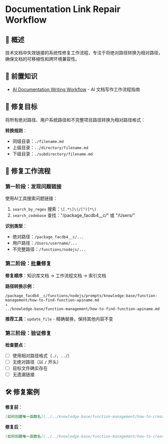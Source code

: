 # Documentation Link Repair Workflow

## 📝 概述

技术文档中失效链接的系统性修复工作流程，专注于将绝对路径转换为相对路径，确保文档的可移植性和跨环境兼容性。

## 🔗 前置知识

- [AI Documentation Writing Workflow](./ai-documentation-writing-workflow.md) - AI 文档写作工作流程指南

## 🎯 修复目标

将所有绝对路径、用户系统路径和不完整项目路径转换为相对路径格式：

**转换规则**：
- 同级目录：`./filename.md`
- 上级目录：`../directory/filename.md`
- 下级目录：`./subdirectory/filename.md`

## 🔄 修复工作流程

### 第一阶段：发现问题链接

使用AI工具搜索问题链接：
1. `search_by_regex` 搜索：`\[.*\]\(/[^)]*\)`
2. `search_codebase` 查找："/package_facdb4__c/" 或 "/Users/"

**识别类型**：
- 绝对路径：`/package_facdb4__c/...`
- 用户路径：`/Users/username/...`
- 不完整路径：`/functions/nodejs/...`

### 第二阶段：批量修复

**修复顺序**：知识库文档 → 工作流程文档 → 索引文档

**路径转换示例**：
```
/package_facdb4__c/functions/nodejs/prompts/knowledge-base/function-management/how-to-find-function-apiname.md
↓
../knowledge-base/function-management/how-to-find-function-apiname.md
```

**推荐工具**：`update_file` - 精确替换，保持其他内容不变

### 第三阶段：验证修复

**检查要点**：
- [ ] 使用相对路径格式（`./`、`../`）
- [ ] 无绝对路径（以 `/` 开头）
- [ ] 目标文件确实存在
- [ ] 无遗漏链接

## 🛠️ 修复案例

**修复前**：
```markdown
[如何创建唯一函数名](../../knowledge-base/function-management/how-to-create-unique-function-name.md)
```

**修复后**：
```markdown
[如何创建唯一函数名](../../knowledge-base/function-management/how-to-create-unique-function-name.md)
```
